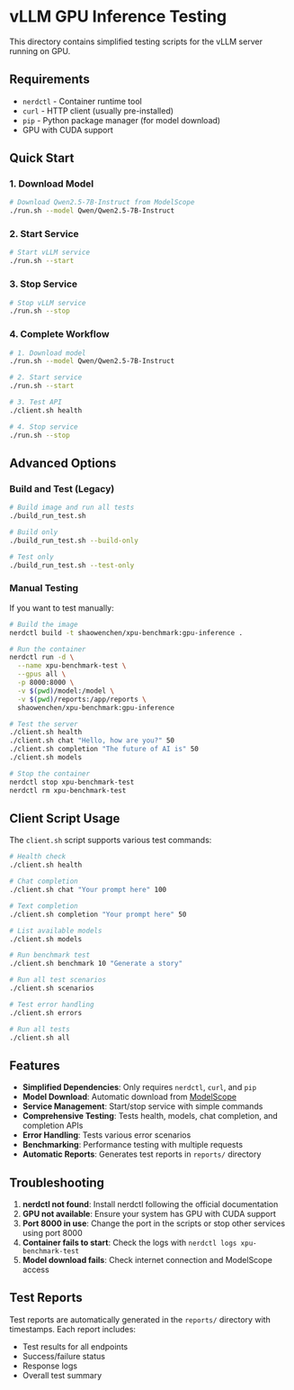# vLLM GPU Inference Testing

This directory contains simplified testing scripts for the vLLM server running on GPU.

## Requirements

- `nerdctl` - Container runtime tool
- `curl` - HTTP client (usually pre-installed)
- `pip` - Python package manager (for model download)
- GPU with CUDA support

## Quick Start

### 1. Download Model

```bash
# Download Qwen2.5-7B-Instruct from ModelScope
./run.sh --model Qwen/Qwen2.5-7B-Instruct
```

### 2. Start Service

```bash
# Start vLLM service
./run.sh --start
```

### 3. Stop Service

```bash
# Stop vLLM service
./run.sh --stop
```

### 4. Complete Workflow

```bash
# 1. Download model
./run.sh --model Qwen/Qwen2.5-7B-Instruct

# 2. Start service
./run.sh --start

# 3. Test API
./client.sh health

# 4. Stop service
./run.sh --stop
```

## Advanced Options

### Build and Test (Legacy)

```bash
# Build image and run all tests
./build_run_test.sh

# Build only
./build_run_test.sh --build-only

# Test only
./build_run_test.sh --test-only
```

### Manual Testing

If you want to test manually:

```bash
# Build the image
nerdctl build -t shaowenchen/xpu-benchmark:gpu-inference .

# Run the container
nerdctl run -d \
  --name xpu-benchmark-test \
  --gpus all \
  -p 8000:8000 \
  -v $(pwd)/model:/model \
  -v $(pwd)/reports:/app/reports \
  shaowenchen/xpu-benchmark:gpu-inference

# Test the server
./client.sh health
./client.sh chat "Hello, how are you?" 50
./client.sh completion "The future of AI is" 50
./client.sh models

# Stop the container
nerdctl stop xpu-benchmark-test
nerdctl rm xpu-benchmark-test
```

## Client Script Usage

The `client.sh` script supports various test commands:

```bash
# Health check
./client.sh health

# Chat completion
./client.sh chat "Your prompt here" 100

# Text completion
./client.sh completion "Your prompt here" 50

# List available models
./client.sh models

# Run benchmark test
./client.sh benchmark 10 "Generate a story"

# Run all test scenarios
./client.sh scenarios

# Test error handling
./client.sh errors

# Run all tests
./client.sh all
```

## Features

- **Simplified Dependencies**: Only requires `nerdctl`, `curl`, and `pip`
- **Model Download**: Automatic download from [ModelScope](https://www.modelscope.cn/models/Qwen/Qwen2.5-7B-Instruct)
- **Service Management**: Start/stop service with simple commands
- **Comprehensive Testing**: Tests health, models, chat completion, and completion APIs
- **Error Handling**: Tests various error scenarios
- **Benchmarking**: Performance testing with multiple requests
- **Automatic Reports**: Generates test reports in `reports/` directory

## Troubleshooting

1. **nerdctl not found**: Install nerdctl following the official documentation
2. **GPU not available**: Ensure your system has GPU with CUDA support
3. **Port 8000 in use**: Change the port in the scripts or stop other services using port 8000
4. **Container fails to start**: Check the logs with `nerdctl logs xpu-benchmark-test`
5. **Model download fails**: Check internet connection and ModelScope access

## Test Reports

Test reports are automatically generated in the `reports/` directory with timestamps. Each report includes:

- Test results for all endpoints
- Success/failure status
- Response logs
- Overall test summary